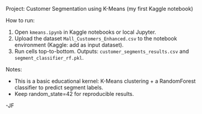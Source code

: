 Project: Customer Segmentation using K-Means (my first Kaggle notebook)

How to run:
1. Open `kmeans.ipynb` in Kaggle notebooks or local Jupyter.
2. Upload the dataset `Mall_Customers_Enhanced.csv` to the notebook environment (Kaggle: add as input dataset).
3. Run cells top-to-bottom. Outputs: `customer_segments_results.csv` and `segment_classifier_rf.pkl`.

Notes:
- This is a basic educational kernel: K-Means clustering + a RandomForest classifier to predict segment labels.
- Keep random_state=42 for reproducible results.

-JF